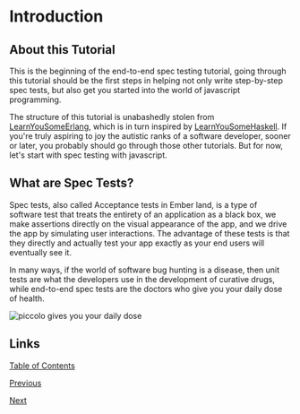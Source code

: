# Introduction

## About this Tutorial
This is the beginning of the end-to-end spec testing tutorial, going through this tutorial should be the first steps in helping not only write step-by-step spec tests, but also get you started into the world of javascript programming.

The structure of this tutorial is unabashedly stolen from [LearnYouSomeErlang](http://learnyousomeerlang.com/introduction), which is in turn inspired by [LearnYouSomeHaskell](http://learnyouahaskell.com/introduction). If you're truly aspiring to joy the autistic ranks of a software developer, sooner or later, you probably should go through those other tutorials. But for now, let's start with spec testing with javascript.

## What are Spec Tests?

Spec tests, also called Acceptance tests in Ember land, is a type of software test that treats the entirety of an application as a black box, we make assertions directly on the visual appearance of the app, and we drive the app by simulating user interactions. The advantage of these tests is that they directly and actually test your app exactly as your end users will eventually see it.

In many ways, if the world of software bug hunting is a disease, then unit tests are what the developers use in the development of curative drugs, while end-to-end spec tests are the doctors who give you your daily dose of health.

![piccolo gives you your daily dose](https://gist.githubusercontent.com/foxnewsnetwork/ea10218f33686a0767e41d1df2070149/raw/c5b125cfebd37f0c1d17cc87d3ed5a415f404fd4/00-daily-dose.png)


## Links
[Table of Contents](#/)

[Previous](#/)

[Next](#/guide/02-getting-started)
